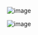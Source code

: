 ![image](https://github.com/BahaGuliyev/LiveFlightsAzerbaijan/assets/83782627/92c9cd0e-967d-4358-9d8e-fa54083d501c)

![image](https://github.com/BahaGuliyev/LiveFlightsAzerbaijan/assets/83782627/571d33a5-d6ee-4af0-b4e0-18331e14e7df)

